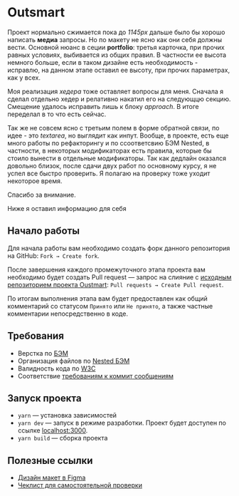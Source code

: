# Outsmart

Проект нормально сжимается пока до *1145px* дальше было бы хорошо написать **медиа** запросы. Но по макету не ясно как они себя должны вести. Основной нюанс в сеции **portfolio**: третья карточка, при прочих равных условиях, выбивается из общих правил. В частности ее высота немного больше, если в таком дизайне есть необходимость - исправлю, на данном этапе оставил ее высоту, при прочих параметрах, как у всех. 

Моя реализация *хедера* тоже оставляет вопросы для меня. Сначала я сделал отдельно хедер и релативно накатил его на следующцю секцию. Смещение удалось исправить лишь к блоку *approach*. В итоге переделал в то что есть сейчас.

Так же не совсем ясно с третьим полем в форме обратной связи, по идее - это *textarea*, но выглядит как инпут.
Вообще, в проекте, есть еще много работы по рефакторингу и по ссоответсвию БЭМ Nested, в частности, в некоторых модификаторах есть правила, которые бы стоило вынести в отдельные модификаторы. Так как дедлайн оказался довольно близок, после сдачи двух работ по основному курсу, я не успел все быстро проверить. Я полагаю на проверку тоже уходит некоторое время. 

Спасибо за внимание. 

Ниже я оставил информацию для себя


## Начало работы

Для начала работы вам необходимо создать форк данного репозитория на GitHub: `Fork → Create fork`.

После завершения каждого промежуточного этапа проекта вам необходимо будет создать Pull request — запрос на слияние с [исходным репозиторием проекта Oustmart](https://github.com/c2u5hed/outsmart): `Pull requests → Create Pull request`.

По итогам выполнения этапа вам будет предоставлен как общий комментарий со статусом `Принято` или `Не принято`, а также частные комментарии непосредственно в коде.

## Требования

* Верстка по [БЭМ](https://ru.bem.info/)
* Организация файлов по [Nested БЭМ](https://ru.bem.info/methodology/filestructure/#nested)
* Валидность кода по [W3C](https://validator.w3.org/)
* Соответствие [требованиям к коммит сообщениям](https://www.freecodecamp.org/news/writing-good-commit-messages-a-practical-guide/)

## Запуск проекта

* `yarn` — установка зависимостей
* `yarn dev` — запуск в режиме разработки. Проект будет доступен по ссылке [localhost:3000](http://localhost:3000/).
* `yarn build` — сборка проекта

## Полезные ссылки

* [Дизайн макет в Figma](https://www.figma.com/file/RpKABoy6gfL5g2QbDdgF2F/Outsmart?node-id=46%3A2)
* [Чеклист для самостоятельной проверки](https://code.s3.yandex.net/web-developer/checklists-pdf/web-plus/checklist-1.pdf)